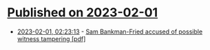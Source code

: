 # [Published on 2023-02-01](index.md)

* [2023-02-01, 02:23:13](https://news.ycombinator.com/item?id=34605527) - [Sam Bankman-Fried accused of possible witness tampering [pdf]](https://storage.courtlistener.com/recap/gov.uscourts.nysd.590940/gov.uscourts.nysd.590940.50.0.pdf)
